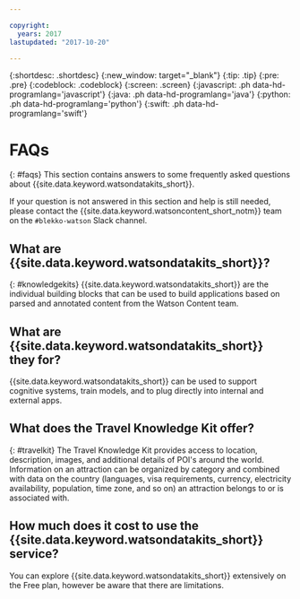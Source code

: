 ```yaml
---

copyright:
  years: 2017
lastupdated: "2017-10-20"

---
```


{:shortdesc: .shortdesc}
{:new_window: target="_blank"}
{:tip: .tip}
{:pre: .pre}
{:codeblock: .codeblock}
{:screen: .screen}
{:javascript: .ph data-hd-programlang='javascript'}
{:java: .ph data-hd-programlang='java'}
{:python: .ph data-hd-programlang='python'}
{:swift: .ph data-hd-programlang='swift'}

# FAQs
{: #faqs}
This section contains answers to some frequently asked questions about {{site.data.keyword.watsondatakits_short}}.

If your question is not answered in this section and help is still needed, please contact the {{site.data.keyword.watsoncontent_short_notm}} team on the  `#blekko-watson` Slack channel.


## What are {{site.data.keyword.watsondatakits_short}}?
{: #knowledgekits}
{{site.data.keyword.watsondatakits_short}} are the individual building blocks that can be used to build applications based on parsed and annotated content from the Watson Content team.


## What are {{site.data.keyword.watsondatakits_short}} they for?
{{site.data.keyword.watsondatakits_short}} can be used to support cognitive systems, train models, and to plug directly into internal and external apps.


## What does the Travel Knowledge Kit offer?
{: #travelkit}
The Travel Knowledge Kit provides access to location, description, images, and additional details of POI's around the world. Information on an attraction can be organized by category and combined with data on the country (languages, visa requirements, currency, electricity availability, population, time zone, and so on) an attraction belongs to or is associated with.


## How much does it cost to use the {{site.data.keyword.watsondatakits_short}} service?

You can explore {{site.data.keyword.watsondatakits_short}} extensively on the Free plan, however be aware that there are limitations.

<!-- ## What are the limits on the number of calls for each plan?  -->

<!-- ## How can I update my plan?
To upgrade your plan, complete these steps:

1.  From the {{site.data.keyword.Bluemix_notm}} menu, select **Services** > **Dashboard**.
1.  Select the service instance that you want to upgrade to open it.
1.  Click **Plan** from the navigation pane.
   From here, you can see your current plan and other available plan options, and make changes. -->

<!-- ## How do you secure your service?

## Can I cache data from the APIs offered through {{site.data.keyword.watsondatakits_short}}?

## How do I ask questions and provide feedback?
If you experience issues with the service or getting started instructions, you can get help by searching for information or by asking a question in our [IBM developerWorks Answers forum](https://developer.ibm.com/answers/topics/travel-knowledge-kit/?smartspace=bluemix){:new_window}. 

When you use the forums to ask a question, tag your question so that it is seen by the {{site.data.keyword.Bluemix_notm}} development teams. Include the **bluemix** and **knowledge-kits** tags.
 -->


<!-- For detailed guidance on what to include on this page, see [FAQs guidance](/docs/developing/content-kit/faq.html). You can also check out some examples here: [FAQS](/docs/developing/Access-Management/iamfaq.html#faqs) and [Standard account FAQs](/docs/pricing/account_faq.html#stdaccountfaq). -->
